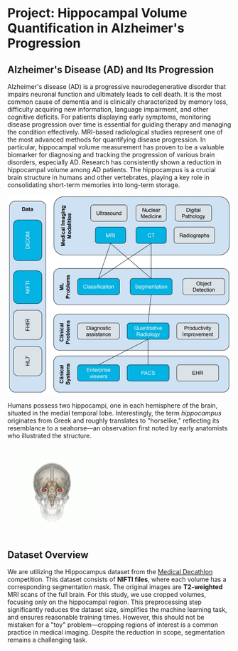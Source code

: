 # Project: Hippocampal Volume Quantification in Alzheimer's Progression

## Alzheimer's Disease (AD) and Its Progression

Alzheimer's disease (AD) is a progressive neurodegenerative disorder that impairs neuronal function and ultimately leads to cell death. It is the most common cause of dementia and is clinically characterized by memory loss, difficulty acquiring new information, language impairment, and other cognitive deficits. For patients displaying early symptoms, monitoring disease progression over time is essential for guiding therapy and managing the condition effectively. MRI-based radiological studies represent one of the most advanced methods for quantifying disease progression. In particular, hippocampal volume measurement has proven to be a valuable biomarker for diagnosing and tracking the progression of various brain disorders, especially AD. Research has consistently shown a reduction in hippocampal volume among AD patients. The hippocampus is a crucial brain structure in humans and other vertebrates, playing a key role in consolidating short-term memories into long-term storage.

![DICOM](https://github.com/1Px-Vision/AI_for_Healthcare/blob/main/Project%3A%20Hippocampal%20Volume%20Quantification%20in%20Alzheimer's%20Progression/DICOM.jpg)

Humans possess two hippocampi, one in each hemisphere of the brain, situated in the medial temporal lobe. Interestingly, the term *hippocampus* originates from Greek and roughly translates to "horselike," reflecting its resemblance to a seahorse—an observation first noted by early anatomists who illustrated the structure.

![Hippo](https://github.com/1Px-Vision/AI_for_Healthcare/blob/main/Project%3A%20Hippocampal%20Volume%20Quantification%20in%20Alzheimer's%20Progression/Hippocampus_small.gif)

## Dataset Overview
We are utilizing the Hippocampus dataset from the [Medical Decathlon](http://medicaldecathlon.com/) competition. This dataset consists of **NIFTI files**, where each volume has a corresponding segmentation mask. The original images are **T2-weighted** MRI scans of the full brain. For this study, we use cropped volumes, focusing only on the hippocampal region. This preprocessing step significantly reduces the dataset size, simplifies the machine learning task, and ensures reasonable training times. However, this should not be mistaken for a "toy" problem—cropping regions of interest is a common practice in medical imaging. Despite the reduction in scope, segmentation remains a challenging task.
